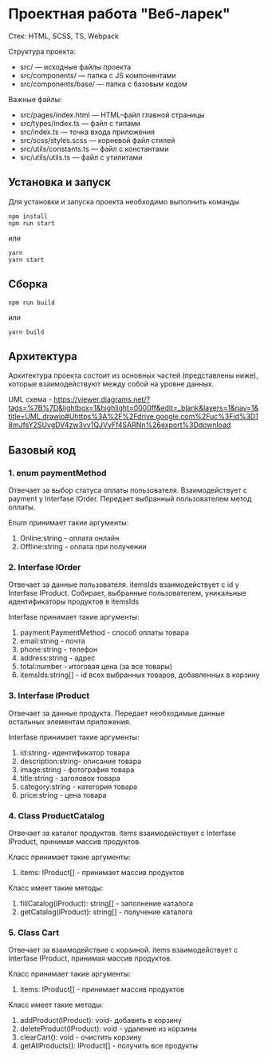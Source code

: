 # Проектная работа "Веб-ларек"

Стек: HTML, SCSS, TS, Webpack

Структура проекта:

- src/ — исходные файлы проекта
- src/components/ — папка с JS компонентами
- src/components/base/ — папка с базовым кодом

Важные файлы:

- src/pages/index.html — HTML-файл главной страницы
- src/types/index.ts — файл с типами
- src/index.ts — точка входа приложения
- src/scss/styles.scss — корневой файл стилей
- src/utils/constants.ts — файл с константами
- src/utils/utils.ts — файл с утилитами

## Установка и запуск

Для установки и запуска проекта необходимо выполнить команды

```
npm install
npm run start
```

или

```
yarn
yarn start
```

## Сборка

```
npm run build
```

или

```
yarn build
```

## Архитектура

Архитектура проекта состоит из основных частей (представлены ниже),
которые взаимодействуют между собой на уровне данных.

UML схема - https://viewer.diagrams.net/?tags=%7B%7D&lightbox=1&highlight=0000ff&edit=_blank&layers=1&nav=1&title=UML.drawio#Uhttps%3A%2F%2Fdrive.google.com%2Fuc%3Fid%3D18mJfsY2SUvgDV4zw3vv1QJVyFf4SARNn%26export%3Ddownload

## Базовый код

### 1. enum paymentMethod

Отвечает за выбор статуса оплаты пользователя.
Взаимодействует с payment у Interfase IOrder. Передает выбранный пользователем метод оплаты.

Enum принимает такие аргументы:

1. Online:string - оплата онлайн
2. Offline:string - оплата при получении

### 2. Interfase IOrder

Отвечает за данные пользователя.
itemsIds взаимодействует с id у Interfase IProduct. Собирает, выбранные пользователем,
уникальные идентификаторы продуктов в itemsIds

Interfase принимает такие аргументы:

1. payment:PaymentMethod - способ оплаты товара
2. email:string - почта
3. phone:string - телефон
4. address:string - адрес
5. total:number - итоговая цена (за все товары)
6. itemsIds:string[] - id всех выбранных товаров, добавленных в корзину

### 3. Interfase IProduct

Отвечает за данные продукта.
Передает необходимые данные остальных элементам приложения.

Interfase принимает такие аргументы:

1. id:string- идентификатор товара
2. description:string- описание товара
3. image:string - фотография товара
4. title:string - заголовок товара
5. category:string - категория товара
6. price:string - цена товара

### 4. Class ProductСatalog

Отвечает за каталог продуктов.
items взаимодействует с Interfase IProduct, принимая массив продуктов.

Класс принимает такие аргументы:

1. items: IProduct[] - принимает массив продуктов

Класс имеет такие методы:

1. fillCatalog(IProduct): string[] - заполнение каталога
2. getCatalog(IProduct): string[] - получение каталога

### 5. Class Cart

Отвечает за взаимодействие с корзиной.
items взаимодействует с Interfase IProduct, принимая массив продуктов.

Класс принимает такие аргументы:

1. items: IProduct[] - принимает массив продуктов

Класс имеет такие методы:

1. addProduct(IProduct): void- добавить в корзину
2. deleteProduct(IProduct): void - удаление из корзины
3. clearCart(): void - очистить корзину
4. getAllProducts(): IProduct[] - получить все продукты
